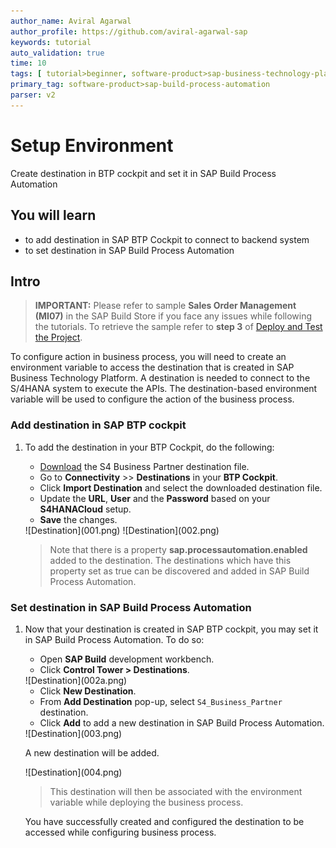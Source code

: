 ```yaml
---
author_name: Aviral Agarwal
author_profile: https://github.com/aviral-agarwal-sap
keywords: tutorial
auto_validation: true
time: 10
tags: [ tutorial>beginner, software-product>sap-business-technology-platform, tutorial>free-tier]
primary_tag: software-product>sap-build-process-automation
parser: v2
---
```


# Setup Environment
<!-- description --> Create destination in BTP cockpit and set it in SAP Build Process Automation

## You will learn
  - to add destination in SAP BTP Cockpit to connect to backend system
  - to set destination in SAP Build Process Automation


## Intro
> **IMPORTANT:** Please refer to sample **Sales Order Management (MI07)** in the SAP Build Store if you face any issues while following the tutorials. To retrieve the sample refer to **step 3** of [Deploy and Test the Project](spa-dropdown-value-help-filtering-test).

To configure action in business process, you will need to create an environment variable to access the destination that is created in SAP Business Technology Platform. A destination is needed to connect to the S/4HANA system to execute the APIs. The destination-based environment variable will be used to configure the action of the business process.


### Add destination in SAP BTP cockpit

1. To add the destination in your BTP Cockpit, do the following:

    - [Download](https://www.sap.com/registration/trial.f47300f6-63b8-4f22-b189-dbadd3c903d6.html?id=0050000000420272023) the S4 Business Partner destination file.
    - Go to **Connectivity** >> **Destinations** in your **BTP Cockpit**.
    - Click **Import Destination** and select the downloaded destination file.
    - Update the **URL**, **User** and the **Password** based on your **S4HANACloud** setup.
    - **Save** the changes.

    <!-- border -->![Destination](001.png)

    <!-- border -->![Destination](002.png)

    > Note that there is a property **sap.processautomation.enabled** added to the destination. The destinations which have this property set as true can be discovered and added in SAP Build Process Automation.


### Set destination in SAP Build Process Automation

1. Now that your destination is created in SAP BTP cockpit, you may set it in SAP Build Process Automation. To do so:

    - Open **SAP Build** development workbench.
    - Click **Control Tower > Destinations**.
  
    <!-- border -->![Destination](002a.png)

    - Click **New Destination**.
    - From **Add Destination** pop-up, select `S4_Business_Partner` destination.
    - Click **Add** to add a new destination in SAP Build Process Automation.

    <!-- border -->![Destination](003.png)

    A new destination will be added.

    <!-- border -->![Destination](004.png)

    > This destination will then be associated with the environment variable while deploying the business process.

    You have successfully created and configured the destination to be accessed while configuring business process.
